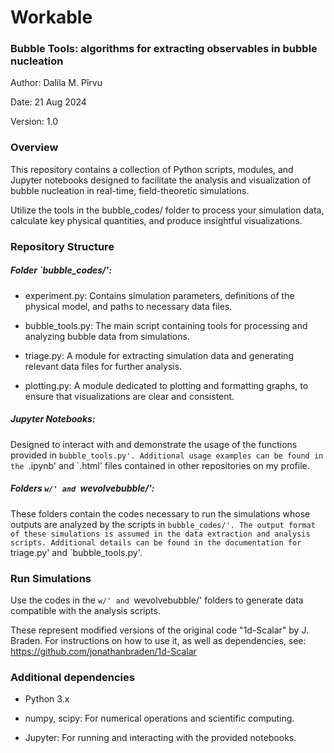 # Workable

### Bubble Tools:  algorithms for extracting observables in bubble nucleation

Author: Dalila M. Pîrvu

Date: 21 Aug 2024

Version: 1.0

### Overview

This repository contains a collection of Python scripts, modules, and Jupyter notebooks designed to facilitate the analysis and visualization of bubble nucleation in real-time, field-theoretic simulations.

Utilize the tools in the bubble_codes/ folder to process your simulation data, calculate key physical quantities, and produce insightful visualizations.

### Repository Structure

##### Folder `bubble_codes/':

  - experiment.py: Contains simulation parameters, definitions of the physical model, and paths to necessary data files.
  
  - bubble_tools.py: The main script containing tools for processing and analyzing bubble data from simulations.
  
  - triage.py: A module for extracting simulation data and generating relevant data files for further analysis.
  
  - plotting.py: A module dedicated to plotting and formatting graphs, to ensure that visualizations are clear and consistent.

##### Jupyter Notebooks:

Designed to interact with and demonstrate the usage of the functions provided in `bubble_tools.py'. Additional usage examples can be found in the `.ipynb' and `.html' files contained in other repositories on my profile.


##### Folders `w/' and `wevolvebubble/':

These folders contain the codes necessary to run the simulations whose outputs are analyzed by the scripts in `bubble_codes/'. The output format of these simulations is assumed in the data extraction and analysis scripts. Additional details can be found in the documentation for `triage.py' and `bubble_tools.py'.

### Run Simulations

Use the codes in the `w/' and `wevolvebubble/' folders to generate data compatible with the analysis scripts.

These represent modified versions of the original code "1d-Scalar" by J. Braden. For instructions on how to use it, as well as dependencies, see: https://github.com/jonathanbraden/1d-Scalar


### Additional dependencies

  - Python 3.x
  
  - numpy, scipy: For numerical operations and scientific computing.
  
  - Jupyter: For running and interacting with the provided notebooks.
